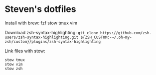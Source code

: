 # Steven's dotfiles

Install with brew: fzf stow tmux vim

Download zsh-syntax-highlighting:
`git clone https://github.com/zsh-users/zsh-syntax-highlighting.git ${ZSH_CUSTOM:-~/.oh-my-zsh/custom}/plugins/zsh-syntax-highlighting`

Link files with stow:
```
stow tmux
stow vim
stow zsh
```